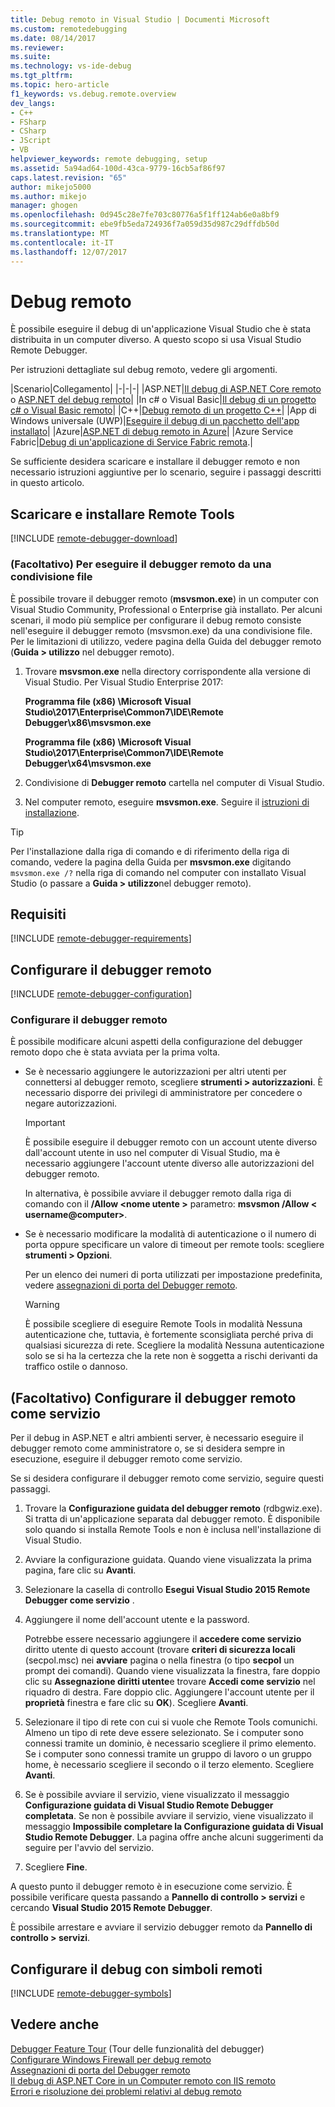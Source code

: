 ```yaml
---
title: Debug remoto in Visual Studio | Documenti Microsoft
ms.custom: remotedebugging
ms.date: 08/14/2017
ms.reviewer: 
ms.suite: 
ms.technology: vs-ide-debug
ms.tgt_pltfrm: 
ms.topic: hero-article
f1_keywords: vs.debug.remote.overview
dev_langs:
- C++
- FSharp
- CSharp
- JScript
- VB
helpviewer_keywords: remote debugging, setup
ms.assetid: 5a94ad64-100d-43ca-9779-16cb5af86f97
caps.latest.revision: "65"
author: mikejo5000
ms.author: mikejo
manager: ghogen
ms.openlocfilehash: 0d945c28e7fe703c80776a5f1ff124ab6e0a8bf9
ms.sourcegitcommit: ebe9fb5eda724936f7a059d35d987c29dffdb50d
ms.translationtype: MT
ms.contentlocale: it-IT
ms.lasthandoff: 12/07/2017
---
```

# <a name="remote-debugging"></a>Debug remoto
È possibile eseguire il debug di un'applicazione Visual Studio che è stata distribuita in un computer diverso. A questo scopo si usa Visual Studio Remote Debugger.

Per istruzioni dettagliate sul debug remoto, vedere gli argomenti.

|Scenario|Collegamento|
|-|-|-|
|ASP.NET|[Il debug di ASP.NET Core remoto](../debugger/remote-debugging-aspnet-on-a-remote-iis-computer.md) o [ASP.NET del debug remoto](../debugger/remote-debugging-aspnet-on-a-remote-iis-7-5-computer.md)|
|In c# o Visual Basic|[Il debug di un progetto c# o Visual Basic remoto](remote-debugging-csharp.md)|
|C++|[Debug remoto di un progetto C++](remote-debugging-cpp.md)|
|App di Windows universale (UWP)|[Eseguire il debug di un pacchetto dell'app installato](debug-installed-app-package.md)|
|Azure|[ASP.NET di debug remoto in Azure](remote-debugging-azure.md)|
|Azure Service Fabric|[Debug di un'applicazione di Service Fabric remota](/azure/service-fabric/service-fabric-debugging-your-application#debug-a-remote-service-fabric-application).|

Se sufficiente desidera scaricare e installare il debugger remoto e non necessario istruzioni aggiuntive per lo scenario, seguire i passaggi descritti in questo articolo.
  
## <a name="download-and-install-the-remote-tools"></a>Scaricare e installare Remote Tools  

[!INCLUDE [remote-debugger-download](../debugger/includes/remote-debugger-download.md)]

### <a name="fileshare_msvsmon"></a>(Facoltativo) Per eseguire il debugger remoto da una condivisione file

È possibile trovare il debugger remoto (**msvsmon.exe**) in un computer con Visual Studio Community, Professional o Enterprise già installato. Per alcuni scenari, il modo più semplice per configurare il debug remoto consiste nell'eseguire il debugger remoto (msvsmon.exe) da una condivisione file. Per le limitazioni di utilizzo, vedere pagina della Guida del debugger remoto (**Guida > utilizzo** nel debugger remoto).

1. Trovare **msvsmon.exe** nella directory corrispondente alla versione di Visual Studio. Per Visual Studio Enterprise 2017:

      **Programma file (x86) \Microsoft Visual Studio\2017\Enterprise\Common7\IDE\Remote Debugger\x86\msvsmon.exe**
      
      **Programma file (x86) \Microsoft Visual Studio\2017\Enterprise\Common7\IDE\Remote Debugger\x64\msvsmon.exe**

2. Condivisione di **Debugger remoto** cartella nel computer di Visual Studio.

3. Nel computer remoto, eseguire **msvsmon.exe**. Seguire il [istruzioni di installazione](#bkmk_setup).

> [!TIP] 
> Per l'installazione dalla riga di comando e di riferimento della riga di comando, vedere la pagina della Guida per **msvsmon.exe** digitando ``msvsmon.exe /?`` nella riga di comando nel computer con installato Visual Studio (o passare a **Guida > utilizzo**nel debugger remoto).
  
## <a name="requirements_msvsmon"></a> Requisiti

[!INCLUDE [remote-debugger-requirements](../debugger/includes/remote-debugger-requirements.md)]
  
## <a name="set-up-the-remote-debugger"></a>Configurare il debugger remoto  

[!INCLUDE [remote-debugger-configuration](../debugger/includes/remote-debugger-configuration.md)]

### <a name="configure_msvsmon"></a>Configurare il debugger remoto  
È possibile modificare alcuni aspetti della configurazione del debugger remoto dopo che è stata avviata per la prima volta.
  
-   Se è necessario aggiungere le autorizzazioni per altri utenti per connettersi al debugger remoto, scegliere **strumenti > autorizzazioni**. È necessario disporre dei privilegi di amministratore per concedere o negare autorizzazioni.

     > [!IMPORTANT] 
     > È possibile eseguire il debugger remoto con un account utente diverso dall'account utente in uso nel computer di Visual Studio, ma è necessario aggiungere l'account utente diverso alle autorizzazioni del debugger remoto. 

     In alternativa, è possibile avviare il debugger remoto dalla riga di comando con il **/Allow \<nome utente >** parametro: **msvsmon /Allow \< username@computer>**.
  
-   Se è necessario modificare la modalità di autenticazione o il numero di porta oppure specificare un valore di timeout per remote tools: scegliere **strumenti > Opzioni**.  
  
     Per un elenco dei numeri di porta utilizzati per impostazione predefinita, vedere [assegnazioni di porta del Debugger remoto](../debugger/remote-debugger-port-assignments.md).  
  
     > [!WARNING]
     >  È possibile scegliere di eseguire Remote Tools in modalità Nessuna autenticazione che, tuttavia, è fortemente sconsigliata perché priva di qualsiasi sicurezza di rete. Scegliere la modalità Nessuna autenticazione solo se si ha la certezza che la rete non è soggetta a rischi derivanti da traffico ostile o dannoso.

##  <a name="bkmk_configureService"></a>(Facoltativo) Configurare il debugger remoto come servizio
Per il debug in ASP.NET e altri ambienti server, è necessario eseguire il debugger remoto come amministratore o, se si desidera sempre in esecuzione, eseguire il debugger remoto come servizio.
  
 Se si desidera configurare il debugger remoto come servizio, seguire questi passaggi.  
  
1.  Trovare la **Configurazione guidata del debugger remoto** (rdbgwiz.exe). Si tratta di un'applicazione separata dal debugger remoto. È disponibile solo quando si installa Remote Tools e non è inclusa nell'installazione di Visual Studio.  
  
2.  Avviare la configurazione guidata. Quando viene visualizzata la prima pagina, fare clic su **Avanti**.  
  
3.  Selezionare la casella di controllo **Esegui Visual Studio 2015 Remote Debugger come servizio** .  
  
4.  Aggiungere il nome dell'account utente e la password.  
  
     Potrebbe essere necessario aggiungere il **accedere come servizio** diritto utente di questo account (trovare **criteri di sicurezza locali** (secpol.msc) nei **avviare** pagina o nella finestra (o tipo  **secpol** un prompt dei comandi). Quando viene visualizzata la finestra, fare doppio clic su **Assegnazione diritti utente**e trovare **Accedi come servizio** nel riquadro di destra. Fare doppio clic. Aggiungere l'account utente per il **proprietà** finestra e fare clic su **OK**). Scegliere **Avanti**.  
  
5.  Selezionare il tipo di rete con cui si vuole che Remote Tools comunichi. Almeno un tipo di rete deve essere selezionato. Se i computer sono connessi tramite un dominio, è necessario scegliere il primo elemento. Se i computer sono connessi tramite un gruppo di lavoro o un gruppo home, è necessario scegliere il secondo o il terzo elemento. Scegliere **Avanti**.  
  
6.  Se è possibile avviare il servizio, viene visualizzato il messaggio **Configurazione guidata di Visual Studio Remote Debugger completata**. Se non è possibile avviare il servizio, viene visualizzato il messaggio **Impossibile completare la Configurazione guidata di Visual Studio Remote Debugger**. La pagina offre anche alcuni suggerimenti da seguire per l'avvio del servizio.  
  
7.  Scegliere **Fine**.  
  
 A questo punto il debugger remoto è in esecuzione come servizio. È possibile verificare questa passando a **Pannello di controllo > servizi** e cercando **Visual Studio 2015 Remote Debugger**.  
  
 È possibile arrestare e avviare il servizio debugger remoto da **Pannello di controllo > servizi**.

## <a name="set-up-debugging-with-remote-symbols"></a>Configurare il debug con simboli remoti 

[!INCLUDE [remote-debugger-symbols](../debugger/includes/remote-debugger-symbols.md)]
  
## <a name="see-also"></a>Vedere anche  
 [Debugger Feature Tour](../debugger/debugger-feature-tour.md)  (Tour delle funzionalità del debugger)  
 [Configurare Windows Firewall per debug remoto](../debugger/configure-the-windows-firewall-for-remote-debugging.md)   
 [Assegnazioni di porta del Debugger remoto](../debugger/remote-debugger-port-assignments.md)   
 [Il debug di ASP.NET Core in un Computer remoto con IIS remoto](../debugger/remote-debugging-aspnet-on-a-remote-iis-computer.md)  
 [Errori e risoluzione dei problemi relativi al debug remoto](../debugger/remote-debugging-errors-and-troubleshooting.md)
